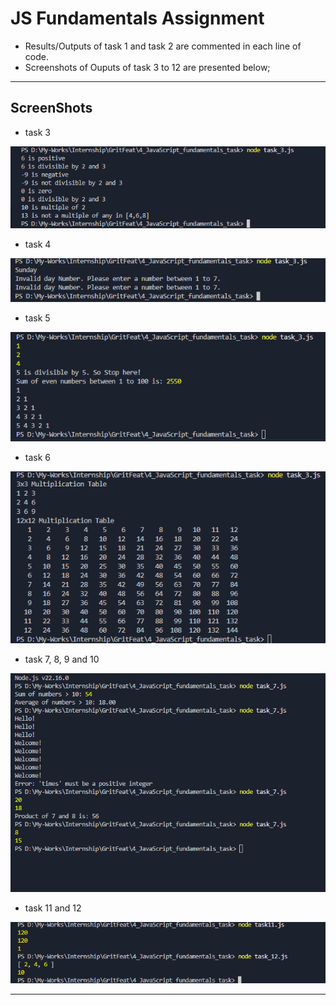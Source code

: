# JS Fundamentals Assignment

- Results/Outputs of task 1 and task 2 are commented in each line of code.
- Screenshots of Ouputs of task 3 to 12 are presented below;

---

## ScreenShots

- task 3

![task 3](screenshots/task3.png)

- task 4

![task 4](screenshots/task4.png)

- task 5

![task 5](screenshots/task5.png)

- task 6

![task 6](screenshots/task6.png)

- task 7, 8, 9 and 10

![task 7, 8, 9 and 10](screenshots/task7,8,9and10.png)

- task 11 and 12

![task 11 and 12](screenshots/task11and12.png)


---